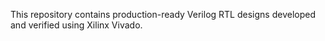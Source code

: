 This repository contains production-ready Verilog RTL designs developed and verified using Xilinx Vivado.
